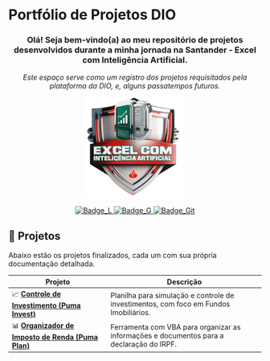 # Portfólio de Projetos DIO

<div align="center">
  <h3>Olá! Seja bem-vindo(a) ao meu repositório de projetos desenvolvidos durante a minha jornada na Santander - Excel com Inteligência Artificial.</h3>
  <p><i>Este espaço serve como um registro dos projetos requisitados pela plataforma da DIO, e, alguns passatempos futuros.</i></p>
</div>

<p align="center">
  <img src="/Logo/Logo_DIO.png" alt="DIO_Excel" width="200"/>
</p>

<p align="center">
  <a href="https://www.linkedin.com/in/vitor09/" target="_blank">
    <img src="https://img.shields.io/badge/LinkedIn-0077B5?style=for-the-badge&logo=linkedin&logoColor=white" alt="Badge_L" />
  </a>
  <a href="mailto:jvno09229009@gmail.com">
    <img src="https://img.shields.io/badge/Gmail-D14836?style=for-the-badge&logo=gmail&logoColor=white" alt="Badge_G" />
  </a>
    <a href="https://github.com/VihSousa" target="_blank">
    <img src="https://img.shields.io/badge/GitHub-100000?style=for-the-badge&logo=github&logoColor=white" alt="Badge_Git" />
  </a>
</p>

## 🚀 Projetos

Abaixo estão os projetos finalizados, cada um com sua própria documentação detalhada.

| Projeto | Descrição |
| ------- | --------- | 
📈 **[Controle de Investimento (Puma Invest)](./Controle%20de%20investimento/)** | Planilha para simulação e controle de investimentos, com foco em Fundos Imobiliários.
| 📊 **[Organizador de Imposto de Renda (Puma Plan)](./Declara%C3%A7%C3%A3o%20de%20imposto/)** | Ferramenta com VBA para organizar as informações e documentos para a declaração do IRPF. |
